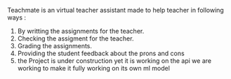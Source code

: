 Teachmate is an virtual teacher assistant made to help teacher in following ways :
1) By writting the assignments for the teacher.
2) Checking the assigment for the teacher.
3) Grading the assignments.
4) Providing the student feedback about the prons and cons
5) the Project  is under construction yet it is working on the api we are working to make it fully working on its own ml model
